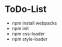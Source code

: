 # ToDo-List
<ul>
  <li>npm install webpacks</li>
   <li>npm init</li>
   <li>npm css-loader</li>
  <li>npm style-loader</li>
</ul>
